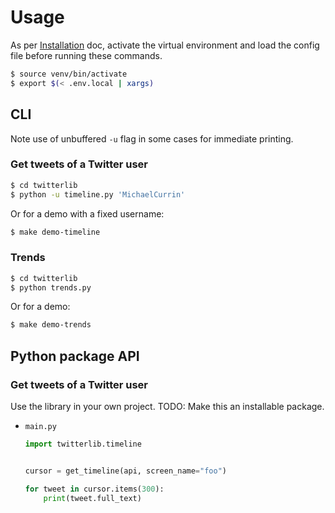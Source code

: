 # Usage

As per [Installation](installation.md) doc, activate the virtual environment and load the config file before running these commands.

```sh
$ source venv/bin/activate
$ export $(< .env.local | xargs)
```


## CLI

Note use of unbuffered `-u` flag in some cases for immediate printing.

### Get tweets of a Twitter user

```sh
$ cd twitterlib
$ python -u timeline.py 'MichaelCurrin'
```

Or for a demo with a fixed username:

```sh
$ make demo-timeline
```

### Trends

```sh
$ cd twitterlib
$ python trends.py
```

Or for a demo:

```sh
$ make demo-trends
```


## Python package API

### Get tweets of a Twitter user

Use the library in your own project. TODO: Make this an installable package.

- `main.py`
    ```python
    import twitterlib.timeline


    cursor = get_timeline(api, screen_name="foo")

    for tweet in cursor.items(300):
        print(tweet.full_text)
    ```
